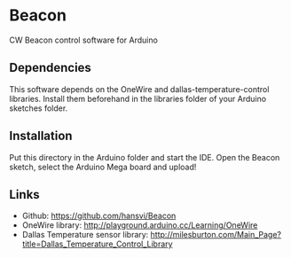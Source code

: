 # Beacon
CW Beacon control software for Arduino

## Dependencies
This software depends on the OneWire and dallas-temperature-control libraries. Install them beforehand in the libraries folder of your Arduino sketches folder.

## Installation
Put this directory in the Arduino folder and start the IDE. Open the Beacon sketch, select the Arduino Mega board and upload!

## Links
* Github: https://github.com/hansvi/Beacon
* OneWire library: http://playground.arduino.cc/Learning/OneWire
* Dallas Temperature sensor library: http://milesburton.com/Main_Page?title=Dallas_Temperature_Control_Library
